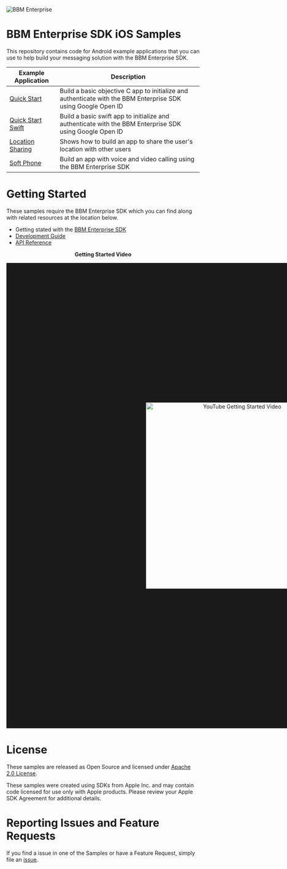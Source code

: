 ![BBM Enterprise](http://help.blackberry.com/resources/images/products/enterprise-bbm-sdk.png)

# BBM Enterprise SDK iOS Samples

This repository contains code for Android example applications that you can use to help build your messaging solution with the BBM Enterprise SDK.

| Example Application                      | Description                              |
| ---------------------------------------- | ---------------------------------------- |
| [Quick Start](https://developer.blackberry.com/files/bbm-enterprise/documents/guide/html/examples/ios/QuickStart/README.html)      | Build a basic objective C app to initialize and authenticate with the BBM Enterprise SDK using Google Open ID |
| [Quick Start Swift](https://developer.blackberry.com/files/bbm-enterprise/documents/guide/html/examples/ios/QuickStartSwift/README.html)     | Build a basic swift app to initialize and authenticate with the BBM Enterprise SDK using Google Open ID |
| [Location Sharing](https://developer.blackberry.com/files/bbm-enterprise/documents/guide/html/examples/ios/LocationSharing/README.html) | Shows how to build an app to share the user's location with other users |
| [Soft Phone](https://developer.blackberry.com/files/bbm-enterprise/documents/guide/html/examples/ios/SoftPhone/README.html) | 	Build an app with voice and video calling using the BBM Enterprise SDK|

# Getting Started

These samples require the BBM Enterprise SDK which you can find along with related resources at the location below.
    
* Getting stated with the [BBM Enterprise SDK](http://community.blackberry.com/bbm-enterprise)
* [Development Guide](https://developer.blackberry.com/files/bbm-enterprise/documents/guide/html/index.html)
* [API Reference](https://developer.blackberry.com/files/bbm-enterprise/documents/reference/ios/index.html)

<p align="center">
 <b>Getting Started Video</b>
</p>
<p align="center">
    <a href="http://www.youtube.com/watch?feature=player_embedded&v=9A5fbfFTEo0"
      target="_blank"><img src="http://img.youtube.com/vi/9A5fbfFTEo0/0.jpg" 
      alt="YouTube Getting Started Video" width="486" height="" border="364"/></a>
</p>

# License

These samples are released as Open Source and licensed under [Apache 2.0 License](http://www.apache.org/licenses/LICENSE-2.0.html).  

These samples were created using SDKs from Apple Inc. and may contain code licensed for use only with Apple products. 
Please review your Apple SDK Agreement for additional details. 

# Reporting Issues and Feature Requests

If you find a issue in one of the Samples or have a Feature Request, simply file an [issue](https://github.com/blackberry/bbme-sdk-ios-samples/issues).

